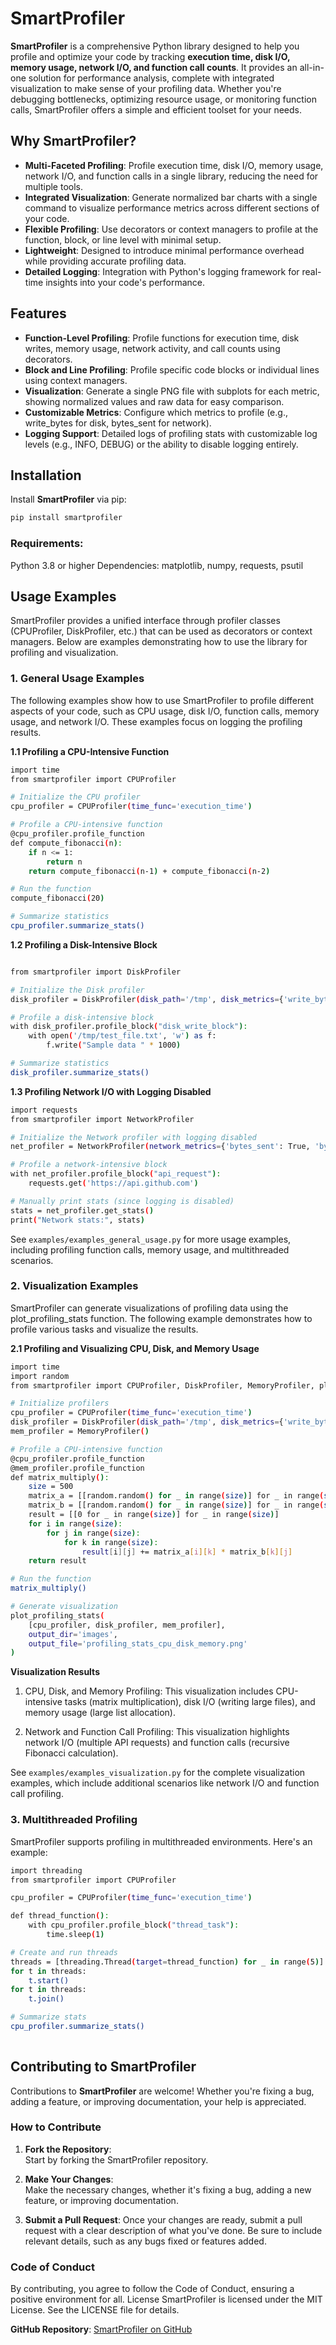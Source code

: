 # SmartProfiler

**SmartProfiler** is a comprehensive Python library designed to help you profile and optimize your code by tracking **execution time, disk I/O, memory usage, network I/O, and function call counts**. It provides an all-in-one solution for performance analysis, complete with integrated visualization to make sense of your profiling data. Whether you're debugging bottlenecks, optimizing resource usage, or monitoring function calls, SmartProfiler offers a simple and efficient toolset for your needs.

## Why SmartProfiler?

- **Multi-Faceted Profiling**: Profile execution time, disk I/O, memory usage, network I/O, and function calls in a single library, reducing the need for multiple tools.
- **Integrated Visualization**: Generate normalized bar charts with a single command to visualize performance metrics across different sections of your code.
- **Flexible Profiling**: Use decorators or context managers to profile at the function, block, or line level with minimal setup.
- **Lightweight**: Designed to introduce minimal performance overhead while providing accurate profiling data.
- **Detailed Logging**: Integration with Python's logging framework for real-time insights into your code's performance.

## Features

- **Function-Level Profiling**: Profile functions for execution time, disk writes, memory usage, network activity, and call counts using decorators.
- **Block and Line Profiling**: Profile specific code blocks or individual lines using context managers.
- **Visualization**: Generate a single PNG file with subplots for each metric, showing normalized values and raw data for easy comparison.
- **Customizable Metrics**: Configure which metrics to profile (e.g., write_bytes for disk, bytes_sent for network).
- **Logging Support**: Detailed logs of profiling stats with customizable log levels (e.g., INFO, DEBUG) or the ability to disable logging entirely.

## Installation
Install **SmartProfiler** via pip:
```bash
pip install smartprofiler
```

### Requirements:

Python 3.8 or higher
Dependencies: matplotlib, numpy, requests, psutil

## Usage Examples
SmartProfiler provides a unified interface through profiler classes (CPUProfiler, DiskProfiler, etc.) that can be used as decorators or context managers. Below are examples demonstrating how to use the library for profiling and visualization.

### 1. General Usage Examples

The following examples show how to use SmartProfiler to profile different aspects of your code, such as CPU usage, disk I/O, function calls, memory usage, and network I/O. These examples focus on logging the profiling results.

**1.1 Profiling a CPU-Intensive Function**

```bash
import time
from smartprofiler import CPUProfiler

# Initialize the CPU profiler
cpu_profiler = CPUProfiler(time_func='execution_time')

# Profile a CPU-intensive function
@cpu_profiler.profile_function
def compute_fibonacci(n):
    if n <= 1:
        return n
    return compute_fibonacci(n-1) + compute_fibonacci(n-2)

# Run the function
compute_fibonacci(20)

# Summarize statistics
cpu_profiler.summarize_stats()
```

**1.2 Profiling a Disk-Intensive Block**
```bash

from smartprofiler import DiskProfiler

# Initialize the Disk profiler
disk_profiler = DiskProfiler(disk_path='/tmp', disk_metrics={'write_bytes': True, 'disk_usage': False})

# Profile a disk-intensive block
with disk_profiler.profile_block("disk_write_block"):
    with open('/tmp/test_file.txt', 'w') as f:
        f.write("Sample data " * 1000)

# Summarize statistics
disk_profiler.summarize_stats()

```

**1.3 Profiling Network I/O with Logging Disabled**
```bash
import requests
from smartprofiler import NetworkProfiler

# Initialize the Network profiler with logging disabled
net_profiler = NetworkProfiler(network_metrics={'bytes_sent': True, 'bytes_recv': True}, enable_logging=False)

# Profile a network-intensive block
with net_profiler.profile_block("api_request"):
    requests.get('https://api.github.com')

# Manually print stats (since logging is disabled)
stats = net_profiler.get_stats()
print("Network stats:", stats)
```
See `examples/examples_general_usage.py` for more usage examples, including profiling function calls, memory usage, and multithreaded scenarios.

### 2. Visualization Examples

SmartProfiler can generate visualizations of profiling data using the plot_profiling_stats function. The following example demonstrates how to profile various tasks and visualize the results.

**2.1 Profiling and Visualizing CPU, Disk, and Memory Usage**

```bash
import time
import random
from smartprofiler import CPUProfiler, DiskProfiler, MemoryProfiler, plot_profiling_stats

# Initialize profilers
cpu_profiler = CPUProfiler(time_func='execution_time')
disk_profiler = DiskProfiler(disk_path='/tmp', disk_metrics={'write_bytes': True, 'disk_usage': False})
mem_profiler = MemoryProfiler()

# Profile a CPU-intensive function
@cpu_profiler.profile_function
@mem_profiler.profile_function
def matrix_multiply():
    size = 500
    matrix_a = [[random.random() for _ in range(size)] for _ in range(size)]
    matrix_b = [[random.random() for _ in range(size)] for _ in range(size)]
    result = [[0 for _ in range(size)] for _ in range(size)]
    for i in range(size):
        for j in range(size):
            for k in range(size):
                result[i][j] += matrix_a[i][k] * matrix_b[k][j]
    return result

# Run the function
matrix_multiply()

# Generate visualization
plot_profiling_stats(
    [cpu_profiler, disk_profiler, mem_profiler],
    output_dir='images',
    output_file='profiling_stats_cpu_disk_memory.png'
)
```

**Visualization Results**




1. CPU, Disk, and Memory Profiling: This visualization includes CPU-intensive tasks (matrix multiplication), disk I/O (writing large files), and memory usage (large list allocation).

 


2. Network and Function Call Profiling: This visualization highlights network I/O (multiple API requests) and function calls (recursive Fibonacci calculation).



See `examples/examples_visualization.py` for the complete visualization examples, which include additional scenarios like network I/O and function call profiling.

### 3. Multithreaded Profiling

SmartProfiler supports profiling in multithreaded environments. Here's an example:
```bash
import threading
from smartprofiler import CPUProfiler

cpu_profiler = CPUProfiler(time_func='execution_time')

def thread_function():
    with cpu_profiler.profile_block("thread_task"):
        time.sleep(1)

# Create and run threads
threads = [threading.Thread(target=thread_function) for _ in range(5)]
for t in threads:
    t.start()
for t in threads:
    t.join()

# Summarize stats
cpu_profiler.summarize_stats()
    
```

## Contributing to SmartProfiler
Contributions to **SmartProfiler** are welcome! Whether you're fixing a bug, adding a feature, or improving documentation, your help is appreciated.

### How to Contribute

1. **Fork the Repository**:  
    Start by forking the SmartProfiler repository.

2. **Make Your Changes**:  
    Make the necessary changes, whether it's fixing a bug, adding a new feature, or improving documentation.

3. **Submit a Pull Request**: 
    Once your changes are ready, submit a pull request with a clear description of what you've done. Be sure to include relevant details, such as any bugs fixed or features added.


### Code of Conduct
By contributing, you agree to follow the Code of Conduct, ensuring a positive environment for all.
License
SmartProfiler is licensed under the MIT License. See the LICENSE file for details.

**GitHub Repository**: [SmartProfiler on GitHub](https://github.com/vigsun19/quick_profile)
